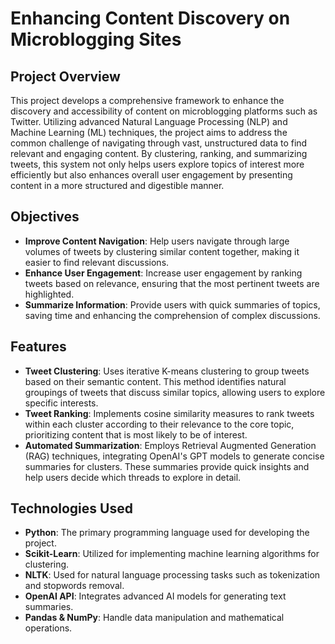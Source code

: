 # Enhancing Content Discovery on Microblogging Sites

## Project Overview
This project develops a comprehensive framework to enhance the discovery and accessibility of content on microblogging platforms such as Twitter. Utilizing advanced Natural Language Processing (NLP) and Machine Learning (ML) techniques, the project aims to address the common challenge of navigating through vast, unstructured data to find relevant and engaging content. By clustering, ranking, and summarizing tweets, this system not only helps users explore topics of interest more efficiently but also enhances overall user engagement by presenting content in a more structured and digestible manner.

## Objectives
- **Improve Content Navigation**: Help users navigate through large volumes of tweets by clustering similar content together, making it easier to find relevant discussions.
- **Enhance User Engagement**: Increase user engagement by ranking tweets based on relevance, ensuring that the most pertinent tweets are highlighted.
- **Summarize Information**: Provide users with quick summaries of topics, saving time and enhancing the comprehension of complex discussions.

## Features
- **Tweet Clustering**: Uses iterative K-means clustering to group tweets based on their semantic content. This method identifies natural groupings of tweets that discuss similar topics, allowing users to explore specific interests.
- **Tweet Ranking**: Implements cosine similarity measures to rank tweets within each cluster according to their relevance to the core topic, prioritizing content that is most likely to be of interest.
- **Automated Summarization**: Employs Retrieval Augmented Generation (RAG) techniques, integrating OpenAI's GPT models to generate concise summaries for clusters. These summaries provide quick insights and help users decide which threads to explore in detail.

## Technologies Used
- **Python**: The primary programming language used for developing the project.
- **Scikit-Learn**: Utilized for implementing machine learning algorithms for clustering.
- **NLTK**: Used for natural language processing tasks such as tokenization and stopwords removal.
- **OpenAI API**: Integrates advanced AI models for generating text summaries.
- **Pandas & NumPy**: Handle data manipulation and mathematical operations.


